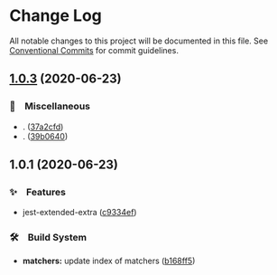 # Change Log

All notable changes to this project will be documented in this file.
See [Conventional Commits](https://conventionalcommits.org) for commit guidelines.

## [1.0.3](https://github.com/bluelovers/ws-jest/compare/jest-extended-extra@1.0.1...jest-extended-extra@1.0.3) (2020-06-23)


### 🔖　Miscellaneous

* . ([37a2cfd](https://github.com/bluelovers/ws-jest/commit/37a2cfd4a3160b957cec3052d40af9b220b614a1))
* . ([39b0640](https://github.com/bluelovers/ws-jest/commit/39b0640a003380a92e7f98439777adc31e37a6d2))





## 1.0.1 (2020-06-23)


### ✨　Features

* jest-extended-extra ([c9334ef](https://github.com/bluelovers/ws-jest/commit/c9334ef4d9f38b82681e5b71db49582b171a9720))


### 🛠　Build System

* **matchers:** update index of matchers ([b168ff5](https://github.com/bluelovers/ws-jest/commit/b168ff50cc4c50e78f31af819757146baffc6103))
